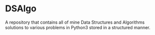 # DSAlgo
A repository that contains all of mine Data Structures and Algorithms solutions to various problems in Python3 stored in a structured manner.
